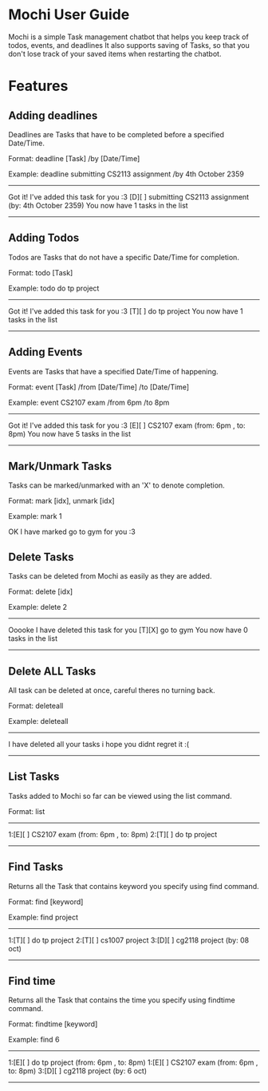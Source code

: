 # Mochi User Guide

Mochi is a simple Task management chatbot that helps you keep track of todos, events, and deadlines
It also supports saving of Tasks, so that you don't lose track of your saved items when restarting the chatbot.

# Features

## Adding deadlines

Deadlines are Tasks that have to be completed before a specified Date/Time.

Format: deadline [Task] /by [Date/Time]

Example: deadline submitting CS2113 assignment /by 4th October 2359

____________________________________________________________
Got it! I've added this task for you :3
[D][ ] submitting CS2113 assignment  (by: 4th October 2359)
You now have 1 tasks in the list
____________________________________________________________


## Adding Todos

Todos are Tasks that do not have a specific Date/Time for completion.

Format: todo [Task]

Example: todo do tp project 

____________________________________________________________
Got it! I've added this task for you :3
[T][ ] do tp project
You now have 1 tasks in the list
____________________________________________________________

## Adding Events

Events are Tasks that have a specified Date/Time of happening.

Format: event [Task] /from [Date/Time] /to [Date/Time]

Example: event CS2107 exam /from 6pm /to 8pm

____________________________________________________________
Got it! I've added this task for you :3
[E][ ] CS2107 exam  (from: 6pm , to: 8pm)
You now have 5 tasks in the list
____________________________________________________________


## Mark/Unmark Tasks

Tasks can be marked/unmarked with an 'X' to denote completion.

Format: mark [idx], unmark [idx]

Example: mark 1

OK I have marked go to gym for you :3


## Delete Tasks

Tasks can be deleted from Mochi as easily as they are added.

Format: delete [idx]

Example: delete 2

____________________________________________________________
Ooooke I have deleted this task for you
[T][X] go to gym
You now have 0 tasks in the list
____________________________________________________________

## Delete ALL Tasks

All task can be deleted at once, careful theres no turning back.

Format: deleteall

Example: deleteall
____________________________________________________________
I have deleted all your tasks i hope you didnt regret it :(
____________________________________________________________


## List Tasks

Tasks added to Mochi so far can be viewed using the list command.

Format: list

____________________________________________________________
1:[E][ ] CS2107 exam  (from: 6pm , to: 8pm)
2:[T][ ] do tp project
____________________________________________________________


## Find Tasks

Returns all the Task that contains keyword you specify using find command.

Format: find [keyword]

Example: 
find project
____________________________________________________________
1:[T][ ] do tp project
2:[T][ ] cs1007 project
3:[D][ ] cg2118 project  (by: 08 oct)
____________________________________________________________

## Find time 

Returns all the Task that contains the time you specify using findtime command.

Format: findtime [keyword]

Example:
find 6
____________________________________________________________
1:[E][ ] do tp project  (from: 6pm , to: 8pm)
1:[E][ ] CS2107 exam  (from: 6pm , to: 8pm)
3:[D][ ] cg2118 project  (by: 6 oct)
____________________________________________________________